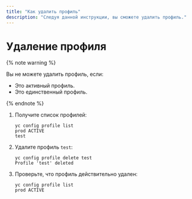 ```yaml
---
title: "Как удалить профиль"
description: "Следуя данной инструкции, вы сможете удалить профиль."
---
```


# Удаление профиля

{% note warning %}

Вы не можете удалить профиль, если: 
- Это активный профиль.
- Это единственный профиль.

{% endnote %}

1. Получите список профилей: 
    
    ```
    yc config profile list
    prod ACTIVE
    test
    ```
1. Удалите профиль `test`: 
    ```
    yc config profile delete test
    Profile 'test' deleted
    ```
1. Проверьте, что профиль действительно удален:
    ```
    yc config profile list
    prod ACTIVE
    ```
